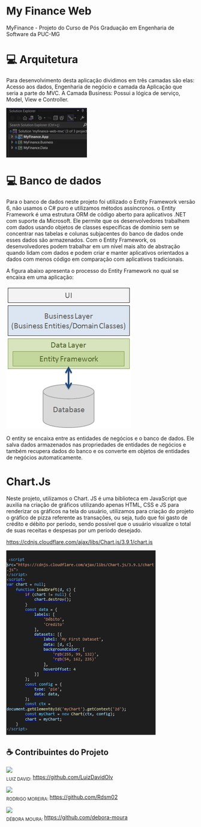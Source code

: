 # My Finance Web
MyFinance - Projeto do Curso de Pós Graduação em Engenharia de Software da PUC-MG

# 💻 Arquitetura

Para desenvolvimento desta aplicação dividimos em três camadas são elas: Acesso aos dados, Engenharia de negócio e camada da Aplicação que seria a parte do MVC.
A Camada Business: Possui a lógica de serviço, Model, View e Controller.

<img src="docs\projetmyfinance.png" alt="estrutura">

# 💻 Banco de dados

Para o banco de dados neste projeto foi utilizado o Entity Framework versão 6, não usamos o C# puro e utilizamos métodos assíncronos.
o Entity Framework é uma estrutura ORM de código aberto para aplicativos .NET com suporte da Microsoft. Ele permite que os desenvolvedores trabalhem com dados usando objetos de classes específicas de domínio sem se concentrar nas tabelas e colunas subjacentes do banco de dados onde esses dados são armazenados. Com o Entity Framework, os desenvolvedores podem trabalhar em um nível mais alto de abstração quando lidam com dados e podem criar e manter aplicativos orientados a dados com menos código em comparação com aplicativos tradicionais.

A figura abaixo apresenta o processo do Entity Framework no qual se encaixa em uma aplicação:

<img src="docs\Entiity.png" alt="banco">
 
O entity se encaixa entre as entidades de negócios e o banco de dados. Ele salva dados armazenados nas propriedades de entidades de negócios e também recupera dados do banco e os converte em objetos de entidades de negócios 
automaticamente.


# Chart.Js

Neste projeto, utilizamos o Chart. JS é uma biblioteca em JavaScript que auxilia na criação de gráficos utilizando apenas HTML, CSS e JS para renderizar os gráficos na tela do usuário, utilizamos para criação do projeto o gráfico de pizza referente as transações, ou seja, tudo que foi gasto de crédito e débito por período, sendo possível que o usuário visualize o total de suas receitas e despesas por um período desejado.

https://cdnjs.cloudflare.com/ajax/libs/Chart.js/3.9.1/chart.js

<img src="docs\Codchartjs.PNG" alt="cod">


## ☕ Contribuintes do Projeto<br>

<img src="https://avatars.githubusercontent.com/u/48659873?v=4" width=80> <br> <sub> LUIZ DAVID: </sub> https://github.com/LuizDavidOlv

<img src="https://avatars.githubusercontent.com/u/43283168?v=4" width=80> <br> <sub> RODRIGO MOREIRA: </sub>https://github.com/Rdsm02


<img src="https://avatars.githubusercontent.com/u/100494953?v=4" width=80> <br> <sub> DÉBORA MOURA: </sub>https://github.com/debora-moura







